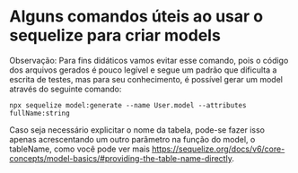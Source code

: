 # Alguns comandos úteis ao usar o sequelize para criar models


Observação: Para fins didáticos vamos evitar esse comando, pois o código dos arquivos gerados é pouco legível e segue um padrão que dificulta a escrita de testes, mas para seu conhecimento, é possível gerar um model através do seguinte comando:

```
npx sequelize model:generate --name User.model --attributes fullName:string
```

Caso seja necessário explicitar o nome da tabela, pode-se fazer isso apenas acrescentando um outro parâmetro na função do model, o tableName, como você pode ver mais https://sequelize.org/docs/v6/core-concepts/model-basics/#providing-the-table-name-directly.
